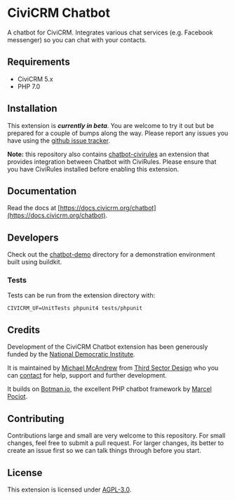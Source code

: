 # CiviCRM Chatbot

A chatbot for CiviCRM. Integrates various chat services (e.g. Facebook messenger) so you can chat with your contacts.

## Requirements

* CiviCRM 5.x
* PHP 7.0

## Installation

This extension is ***currently in beta***. You are welcome to try it out but be prepared for a couple of bumps along the way. Please report any issues you have using the [github issue tracker](https://github.com/3sd/civicrm-chatbot/issues).

**Note:** this repository also contains [chatbot-civirules](chatbot-civirules) an extension that provides integration between Chatbot with CiviRules. Please ensure that you have CiviRules installed before enabling this extension.

## Documentation

Read the docs at [https://docs.civicrm.org/chatbot](https://docs.civicrm.org/chatbot).

## Developers

Check out the [chatbot-demo](chatbot-demo) directory for a demonstration environment built using buildkit.

### Tests

Tests can be run from the extension directory with:

`CIVICRM_UF=UnitTests phpunit4 tests/phpunit`

## Credits

Development of the CiviCRM Chatbot extension has been generously funded by the [National Democratic Institute](https://ndi.org).

It is maintained by [Michael McAndrew](https://twitter.com/michaelmcandrew) from [Third Sector Design](https://thirdsectordesign.org/) who you can [contact](https://thirdsectordesign.org/contact) for help, support and further development.

It builds on [Botman.io](https://botman.io/), the excellent PHP chatbot framework by [Marcel Pociot](https://twitter.com/marcelpociot).

## Contributing

Contributions large and small are very welcome to this repository. For small changes, feel free to submit a pull request. For larger changes, its better to create an issue first so we can talk things through before you start.

## License

This extension is licensed under [AGPL-3.0](LICENSE.txt).
